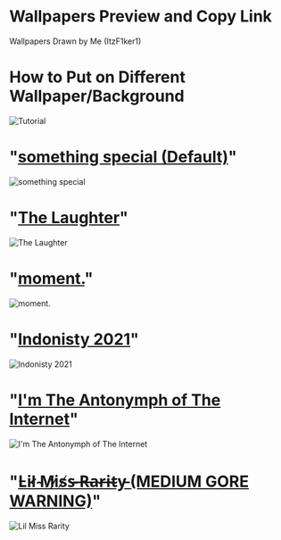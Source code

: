 # Wallpapers Preview and Copy Link
Wallpapers Drawn by Me (ItzF1ker1)

# How to Put on Different Wallpaper/Background
![Tutorial]()

# "[something special (Default)]()"


![something special]()

# "[The Laughter]()"


![The Laughter]()

# "[moment.]()"


![moment.]()

# "[Indonisty 2021]()"


![Indonisty 2021]()

# "[I'm The Antonymph of The Internet]()"


![I'm The Antonymph of The Internet]()

# "[L̵i̴l̸ ̴M̸i̷s̸s̴ ̶R̵a̴r̶i̵t̴y̵ (MEDIUM GORE WARNING)]()"


![Lil Miss Rarity]()
